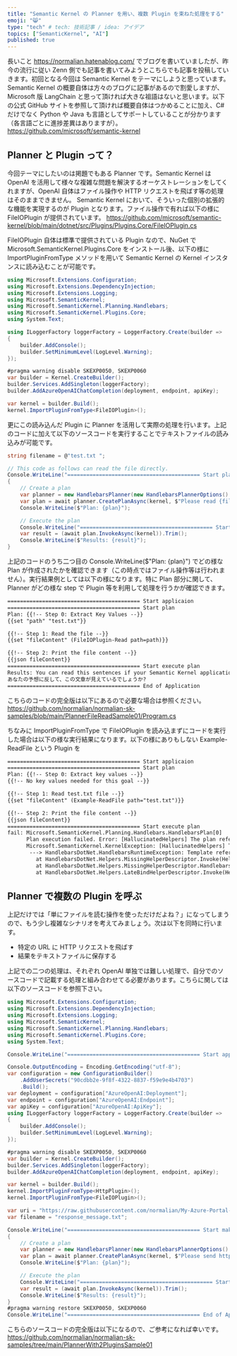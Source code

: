 ```yaml
---
title: "Semantic Kernel の Planner を用い、複数 Plugin を束ねた処理をする"
emoji: "😸"
type: "tech" # tech: 技術記事 / idea: アイデア
topics: ["SemanticKernel", "AI"]
published: true
---
```


長いこと https://normalian.hatenablog.com/ でブログを書いていましたが、昨今の流行に従い Zenn 側でも記事を書いてみようとこちらでも記事を投稿していきます。初回となる今回は Semantic Kernel をテーマにしようと思っています。
Semantic Kernel の概要自体は方々のブログに記事があるので割愛しますが、Microsoft 版 LangChain と思って頂ければ大きな祖語はないと思います。以下の公式 GitHub サイトを参照して頂ければ概要自体はつかめることに加え、C# だけでなく Python や Java も言語としてサポートしていることが分かります（各言語ごとに進捗差異はありますが）。
https://github.com/microsoft/semantic-kernel

## Planner と Plugin って？

今回テーマにしたいのは掲題でもある Planner です。Semantic Kernel は OpenAI を活用して様々な複雑な問題を解決するオーケストレーションをしてくれますが、OpenAI 自体はファイル操作や HTTP リクエストを飛ばす等の処理はそのままできません。
Semantic Kernel において、そういった個別の拡張的な機能を実現するのが Plugin となります。ファイル操作で有れば以下の様に FileIOPlugin が提供されています。
https://github.com/microsoft/semantic-kernel/blob/main/dotnet/src/Plugins/Plugins.Core/FileIOPlugin.cs

FileIOPlugin 自体は標準で提供されている Plugin なので、NuGet で Microsoft.SemanticKernel.Plugins.Core をインストール後、以下の様に ImportPluginFromType メソッドを用いて Semantic Kernel の Kernel インスタンスに読み込むことが可能です。
```csharp
using Microsoft.Extensions.Configuration;
using Microsoft.Extensions.DependencyInjection;
using Microsoft.Extensions.Logging;
using Microsoft.SemanticKernel;
using Microsoft.SemanticKernel.Planning.Handlebars;
using Microsoft.SemanticKernel.Plugins.Core;
using System.Text;

using ILoggerFactory loggerFactory = LoggerFactory.Create(builder =>
{
    builder.AddConsole();
    builder.SetMinimumLevel(LogLevel.Warning);
});

#pragma warning disable SKEXP0050, SKEXP0060
var builder = Kernel.CreateBuilder();
builder.Services.AddSingleton(loggerFactory);
builder.AddAzureOpenAIChatCompletion(deployment, endpoint, apiKey);

var kernel = builder.Build();
kernel.ImportPluginFromType<FileIOPlugin>();
```

更にこの読み込んだ Plugin に Planner を活用して実際の処理を行います。上記のコードに加えて以下のソースコードを実行することでテキストファイルの読み込みが可能です。

```csharp
string filename = @"test.txt ";

// This code as follows can read the file directly.
Console.WriteLine("========================================== Start plan");
{
    // Create a plan
    var planner = new HandlebarsPlanner(new HandlebarsPlannerOptions() { AllowLoops = true });
    var plan = await planner.CreatePlanAsync(kernel, $"Please read {filename} file on current directory");
    Console.WriteLine($"Plan: {plan}");

    // Execute the plan
    Console.WriteLine("========================================== Start execute plan");
    var result = (await plan.InvokeAsync(kernel)).Trim();
    Console.WriteLine($"Results: {result}");
}
```
上記のコードのうち二つ目の Console.WriteLine($"Plan: {plan}") でどの様な Plan が作成されたかを確認できます（この時点ではファイル操作等は行われません）。実行結果例としては以下の様になります。特に Plan 部分に関して、Planner がどの様な step で Plugin 等を利用して処理を行うかが確認できます。

```txt
========================================== Start applicaion
========================================== Start plan
Plan: {{!-- Step 0: Extract Key Values --}}
{{set "path" "test.txt"}}

{{!-- Step 1: Read the file --}}
{{set "fileContent" (FileIOPlugin-Read path=path)}}

{{!-- Step 2: Print the file content --}}
{{json fileContent}}
========================================== Start execute plan
Results: You can read this sentences if your Semantic Kernel application works well.
あなたの予想に反して、この文章が見えているでしょうか?
========================================== End of Application
```

こちらのコードの完全版は以下にあるので必要な場合は参照ください。
https://github.com/normalian/normalian-sk-samples/blob/main/PlannerFileReadSample01/Program.cs

ちなみに ImportPluginFromType で FileIOPlugin を読み込まずにコードを実行した場合は以下の様な実行結果になります。以下の様にありもしない Example-ReadFile という Plugin を
```txt
========================================== Start applicaion
========================================== Start plan
Plan: {{!-- Step 0: Extract key values --}}
{{!-- No key values needed for this goal --}}

{{!-- Step 1: Read test.txt file --}}
{{set "fileContent" (Example-ReadFile path="test.txt")}}

{{!-- Step 2: Print the file content --}}
{{json fileContent}}
========================================== Start execute plan
fail: Microsoft.SemanticKernel.Planning.Handlebars.HandlebarsPlan[0]
      Plan execution failed. Error: [HallucinatedHelpers] The plan references hallucinated helpers: Helper 'Example-ReadFile'
      Microsoft.SemanticKernel.KernelException: [HallucinatedHelpers] The plan references hallucinated helpers: Helper 'Example-ReadFile'
       ---> HandlebarsDotNet.HandlebarsRuntimeException: Template references a helper that cannot be resolved. Helper 'Example-ReadFile'
         at HandlebarsDotNet.Helpers.MissingHelperDescriptor.Invoke(HelperOptions& options, Context& context, Arguments& arguments)
         at HandlebarsDotNet.Helpers.MissingHelperDescriptor.HandlebarsDotNet.Helpers.IHelperDescriptor<HandlebarsDotNet.HelperOptions>.Invoke(HelperOptions& options, Context& context, Arguments& arguments)
         at HandlebarsDotNet.Helpers.LateBindHelperDescriptor.Invoke(HelperOptions& options, Context& context, Arguments& arguments)
```

## Planner で複数の Plugin を呼ぶ
上記だけでは「単にファイルを読む操作を使っただけだよね？」になってしまうので、もう少し複雑なシナリオを考えてみましょう。次は以下を同時に行います。
+ 特定の URL に HTTP リクエストを飛ばす
+ 結果をテキストファイルに保存する

上記での二つの処理は、それぞれ OpenAI 単独では難しい処理で、自分でのソースコードで記載する処理と組み合わせてる必要があります。こちらに関しては以下のソースコードを参照下さい。
```csharp
using Microsoft.Extensions.Configuration;
using Microsoft.Extensions.DependencyInjection;
using Microsoft.Extensions.Logging;
using Microsoft.SemanticKernel;
using Microsoft.SemanticKernel.Planning.Handlebars;
using Microsoft.SemanticKernel.Plugins.Core;
using System.Text;

Console.WriteLine("========================================== Start applicaion");

Console.OutputEncoding = Encoding.GetEncoding("utf-8");
var configuration = new ConfigurationBuilder()
    .AddUserSecrets("90cdbb2e-9f8f-4322-8837-f59e9e4b4703")
    .Build();
var deployment = configuration["AzureOpenAI:Deployment"];
var endpoint = configuration["AzureOpenAI:Endpoint"];
var apiKey = configuration["AzureOpenAI:ApiKey"];
using ILoggerFactory loggerFactory = LoggerFactory.Create(builder =>
{
    builder.AddConsole();
    builder.SetMinimumLevel(LogLevel.Warning);
});

#pragma warning disable SKEXP0050, SKEXP0060
var builder = Kernel.CreateBuilder();
builder.Services.AddSingleton(loggerFactory);
builder.AddAzureOpenAIChatCompletion(deployment, endpoint, apiKey);

var kernel = builder.Build();
kernel.ImportPluginFromType<HttpPlugin>();
kernel.ImportPluginFromType<FileIOPlugin>();

var uri = "https://raw.githubusercontent.com/normalian/My-Azure-Portal-ChromeExtension/master/README.md";
var filename = "response_message.txt";

Console.WriteLine("========================================== Start make plan");
{
    // Create a plan
    var planner = new HandlebarsPlanner(new HandlebarsPlannerOptions() { AllowLoops = true });
    var plan = await planner.CreatePlanAsync(kernel, $"Please send http request to {uri} and save the response as {filename} file on current directory.");
    Console.WriteLine($"Plan: {plan}");

    // Execute the plan
    Console.WriteLine("========================================== Start execute plan");
    var result = (await plan.InvokeAsync(kernel)).Trim();
    Console.WriteLine($"Results: {result}");
}
#pragma warning restore SKEXP0050, SKEXP0060
Console.WriteLine("========================================== End of Application ");
```

こちらのソースコードの完全版は以下になるので、ご参考になれば幸いです。
https://github.com/normalian/normalian-sk-samples/tree/main/PlannerWith2PluginsSample01

